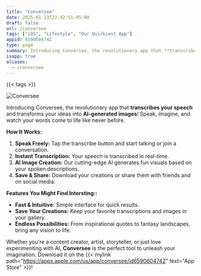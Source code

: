 ```yaml
---
title: "Conversee"
date: 2025-01-23T22:42:51-05:00
draft: false
url: /conversee
tags: ["iOS", "Lifestyle", "Our Quirkiest App"]
appid: 6590604742 
type: page
summary: Introducing Conversee, the revolutionary app that **transcribes your speech** and transforms your ideas into **AI-generated images**! Speak, imagine, and watch your words come to life like never before...
isapp: true
aliases:
  - /conversee
---
```


{{< tags >}}

![Conversee](/images/conversee-icon.png)

Introducing Conversee, the revolutionary app that **transcribes your speech** and transforms your ideas into **AI-generated images**! Speak, imagine, and watch your words come to life like never before.

**How It Works:**
1. **Speak Freely:** Tap the transcribe button and start talking or join a conversation.
2. **Instant Transcription:** Your speech is transcribed in real-time.
3. **AI Image Creation:** Our cutting-edge AI generates fun visuals based on your spoken descriptions.
4. **Save & Share:** Download your creations or share them with friends and on social media.

**Features You Might Find Intersting::**
-  **Fast & Intuitive:** Simple interface for quick results.
-  **Save Your Creations:** Keep your favorite transcriptions and images in your gallery.
-  **Endless Possibilities:** From inspirational quotes to fantasy landscapes, bring any vision to life.

Whether you're a content creator, artist, storyteller, or just love experimenting with AI, **Conversee** is the perfect tool to unleash your imagination. Download it on the {{< mylink path="https://apps.apple.com/us/app/conversee/id6590604742" text="App Store" >}}!
